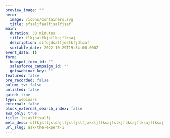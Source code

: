 ```yaml
---
preview_image: ""
hero:
  image: /icons/containers.svg
  title: sfsaljfsalfjsalfjsaf
main:
  duration: 30 minutes
  title: flkjsalfkjsflksjflksaj
  description: slfdjdsalfjdslkfjdlsaf
  sortable_date: 2022-10-29T19:34:00.000Z
event_data: {}
form:
  hubspot_form_id: ""
  salesforce_campaign_id: ""
  gotowebinar_key: ""
featured: false
pre_recorded: false
pulumi_tv: false
unlisted: false
gated: true
type: webinars
external: false
block_external_search_index: false
aws_only: true
title: lkjaslfjsalfj
meta_desc: slfkjsfljsldajlfjslfjslfjaksljflksajfslkjflksajflksajflksajflksajfalskjfslakjlsfj
url_slug: ask-the-expert-1
---
```

